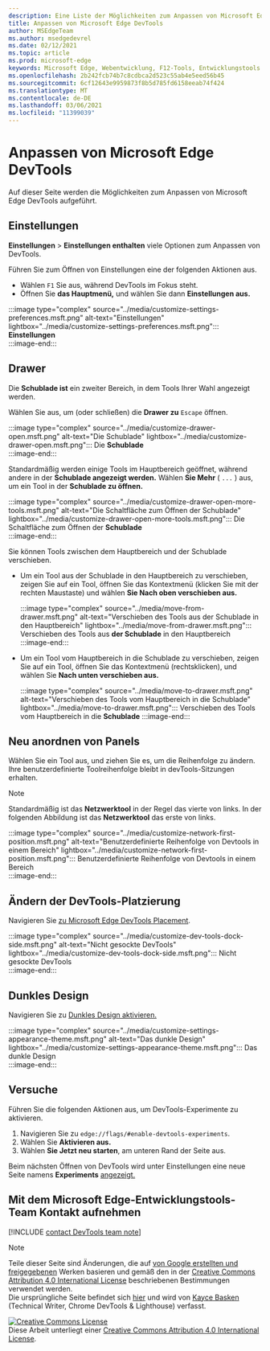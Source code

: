 ```yaml
---
description: Eine Liste der Möglichkeiten zum Anpassen von Microsoft Edge DevTools
title: Anpassen von Microsoft Edge DevTools
author: MSEdgeTeam
ms.author: msedgedevrel
ms.date: 02/12/2021
ms.topic: article
ms.prod: microsoft-edge
keywords: Microsoft Edge, Webentwicklung, F12-Tools, Entwicklungstools
ms.openlocfilehash: 2b242fcb74b7c8cdbca2d523c55ab4e5eed56b45
ms.sourcegitcommit: 6cf12643e9959873f8b5d785fd6158eeab74f424
ms.translationtype: MT
ms.contentlocale: de-DE
ms.lasthandoff: 03/06/2021
ms.locfileid: "11399039"
---
```

<!-- Copyright Kayce Basques 

   Licensed under the Apache License, Version 2.0 (the "License");
   you may not use this file except in compliance with the License.
   You may obtain a copy of the License at

       https://www.apache.org/licenses/LICENSE-2.0

   Unless required by applicable law or agreed to in writing, software
   distributed under the License is distributed on an "AS IS" BASIS,
   WITHOUT WARRANTIES OR CONDITIONS OF ANY KIND, either express or implied.
   See the License for the specific language governing permissions and
   limitations under the License.  -->

# <a name="customize-microsoft-edge-devtools"></a>Anpassen von Microsoft Edge DevTools  

Auf dieser Seite werden die Möglichkeiten zum Anpassen von Microsoft Edge DevTools aufgeführt.  

## <a name="settings"></a>Einstellungen  

**Einstellungen**  >  **Einstellungen enthalten** viele Optionen zum Anpassen von DevTools.  

Führen Sie zum Öffnen von Einstellungen eine der folgenden Aktionen aus.  

*   Wählen `F1` Sie aus, während DevTools im Fokus steht.  
*   Öffnen Sie **das Hauptmenü,** und wählen Sie dann **Einstellungen aus.**  
    
:::image type="complex" source="../media/customize-settings-preferences.msft.png" alt-text="Einstellungen" lightbox="../media/customize-settings-preferences.msft.png":::
   **Einstellungen**  
:::image-end:::  

## <a name="drawer"></a>Drawer  

Die **Schublade ist** ein zweiter Bereich, in dem Tools Ihrer Wahl angezeigt werden.  

Wählen Sie aus, um \(oder schließen\) die **Drawer zu** `Escape` öffnen.  

:::image type="complex" source="../media/customize-drawer-open.msft.png" alt-text="Die Schublade" lightbox="../media/customize-drawer-open.msft.png":::
   Die **Schublade**  
:::image-end:::  

Standardmäßig werden einige Tools im Hauptbereich geöffnet, während andere in der **Schublade angezeigt werden.**  Wählen **Sie Mehr** \( `...` \) aus, um ein Tool in der **Schublade zu öffnen.**  

:::image type="complex" source="../media/customize-drawer-open-more-tools.msft.png" alt-text="Die Schaltfläche zum Öffnen der Schublade" lightbox="../media/customize-drawer-open-more-tools.msft.png":::
   Die Schaltfläche zum Öffnen der **Schublade**  
:::image-end:::  

Sie können Tools zwischen dem Hauptbereich und der Schublade verschieben.  

*   Um ein Tool aus der Schublade in den Hauptbereich zu verschieben, zeigen Sie auf ein Tool, öffnen Sie das Kontextmenü \(klicken Sie mit der rechten Maustaste\) und wählen **Sie Nach oben verschieben aus.**  
    
    :::image type="complex" source="../media/move-from-drawer.msft.png" alt-text="Verschieben des Tools aus der Schublade in den Hauptbereich" lightbox="../media/move-from-drawer.msft.png":::
       Verschieben des Tools aus **der Schublade** in den Hauptbereich  
    :::image-end:::  
    
*   Um ein Tool vom Hauptbereich in die Schublade zu verschieben, zeigen Sie auf ein Tool, öffnen Sie das Kontextmenü \(rechtsklicken\), und wählen Sie **Nach unten verschieben aus.**  
    
    :::image type="complex" source="../media/move-to-drawer.msft.png" alt-text="Verschieben des Tools vom Hauptbereich in die Schublade" lightbox="../media/move-to-drawer.msft.png":::
       Verschieben des Tools vom Hauptbereich in die **Schublade**
    :::image-end:::  
    

## <a name="reorder-panels"></a>Neu anordnen von Panels  

Wählen Sie ein Tool aus, und ziehen Sie es, um die Reihenfolge zu ändern.  Ihre benutzerdefinierte Toolreihenfolge bleibt in devTools-Sitzungen erhalten.  

> [!NOTE]
> Standardmäßig ist das **Netzwerktool** in der Regel das vierte von links.  In der folgenden Abbildung ist das **Netzwerktool** das erste von links.  

:::image type="complex" source="../media/customize-network-first-position.msft.png" alt-text="Benutzerdefinierte Reihenfolge von Devtools in einem Bereich" lightbox="../media/customize-network-first-position.msft.png":::
   Benutzerdefinierte Reihenfolge von Devtools in einem Bereich  
:::image-end:::  

## <a name="change-devtools-placement"></a>Ändern der DevTools-Platzierung  

Navigieren Sie [zu Microsoft Edge DevTools Placement][DevToolsPlacement].  

:::image type="complex" source="../media/customize-dev-tools-dock-side.msft.png" alt-text="Nicht gesockte DevTools" lightbox="../media/customize-dev-tools-dock-side.msft.png":::
   Nicht gesockte DevTools  
:::image-end:::  

## <a name="dark-theme"></a>Dunkles Design  

Navigieren Sie zu [Dunkles Design aktivieren.][DarkTheme]  

:::image type="complex" source="../media/customize-settings-appearance-theme.msft.png" alt-text="Das dunkle Design" lightbox="../media/customize-settings-appearance-theme.msft.png":::
   Das dunkle Design  
:::image-end:::  

## <a name="experiments"></a>Versuche  

Führen Sie die folgenden Aktionen aus, um DevTools-Experimente zu aktivieren.  

1.  Navigieren Sie zu `edge://flags/#enable-devtools-experiments`.  
1.  Wählen Sie **Aktivieren aus.**  
1.  Wählen **Sie Jetzt neu starten**, am unteren Rand der Seite aus.  

Beim nächsten Öffnen von DevTools wird unter Einstellungen eine neue Seite namens **Experiments** [angezeigt.](#settings)  

## <a name="getting-in-touch-with-the-microsoft-edge-devtools-team"></a>Mit dem Microsoft Edge-Entwicklungstools-Team Kontakt aufnehmen  

[!INCLUDE [contact DevTools team note](../includes/contact-devtools-team-note.md)]  

<!-- image links -->  

[ImageMoreIcon]: ../media/more-icon.msft.png  

<!-- links -->  

[DevToolsPlacement]: ./placement.md "Ändern der Platzierung von Microsoft Edge DevTools | Microsoft Docs"  
[DarkTheme]: ./dark-theme.md "Aktivieren des dunklen Designs in Microsoft Edge DevTools | Microsoft Docs"  

> [!NOTE]
> Teile dieser Seite sind Änderungen, die auf [von Google erstellten und freigegebenen][GoogleSitePolicies] Werken basieren und gemäß den in der [Creative Commons Attribution 4.0 International License][CCA4IL] beschriebenen Bestimmungen verwendet werden.  
> Die ursprüngliche Seite befindet sich [hier](https://developers.google.com/web/tools/chrome-devtools/customize/index) und wird von [Kayce Basken][KayceBasques] \(Technical Writer, Chrome DevTools \& Lighthouse\) verfasst.  

[![Creative Commons License][CCby4Image]][CCA4IL]  
Diese Arbeit unterliegt einer [Creative Commons Attribution 4.0 International License][CCA4IL].  

[CCA4IL]: https://creativecommons.org/licenses/by/4.0  
[CCby4Image]: https://i.creativecommons.org/l/by/4.0/88x31.png  
[GoogleSitePolicies]: https://developers.google.com/terms/site-policies  
[KayceBasques]: https://developers.google.com/web/resources/contributors/kaycebasques  

